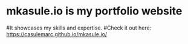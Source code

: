 # mkasule.io is my portfolio website
#It showcases my skills and expertise.
#Check it out here: https://casulemarc.github.io/mkasule.io/
